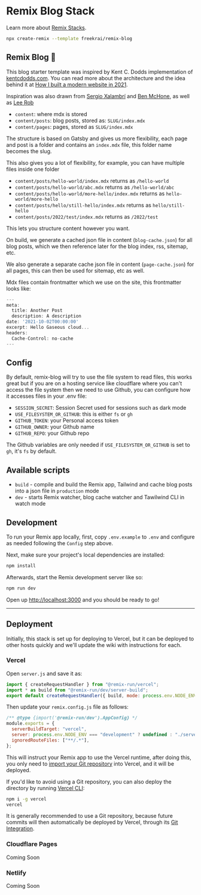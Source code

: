 # Remix Blog Stack

Learn more about [Remix Stacks](https://remix.run/stacks).

```sh
npx create-remix --template freekrai/remix-blog
```

## Remix Blog 📖

This blog starter template was inspired by Kent C. Dodds implementation of [kentcdodds.com](https://github.com/kentcdodds/kentcdodds.com). You can read more about the architecture and the idea behind it at [How I built a modern website in 2021](https://kentcdodds.com/blog/how-i-built-a-modern-website-in-2021).

Inspiration was also drawn from [Sergio Xalambrí](https://github.com/sergiodxa/personal-site) and [Ben McHone](https://github.com/BenMcH/blog.mchone.dev), as well as [Lee Rob](https://github.com/leerob/leerob.io)

- `content`: where mdx is stored
- `content/posts`: blog posts, stored as: `SLUG/index.mdx`
- `content/pages`: pages, stored as `SLUG/index.mdx`

The structure is based on Gatsby and gives us more flexibility, each page and post is a folder and contains an `index.mdx` file, this folder name becomes the slug.

This also gives you a lot of flexibility, for example, you can have multiple files inside one folder

- `content/posts/hello-world/index.mdx` returns as `/hello-world`
- `content/posts/hello-world/abc.mdx` returns as `/hello-world/abc`
- `content/posts/hello-world/more-hello/index.mdx` returns as  `hello-world/more-hello`
- `content/posts/hello/still-hello/index.mdx` returns as `hello/still-hello`
- `content/posts/2022/test/index.mdx` returns as `/2022/test`

This lets you structure content however you want.

On build, we generate a cached json file in content (`blog-cache.json`) for all blog posts, which we then reference later for the blog index, rss, sitemap, etc.

We also generate a separate cache json file in content (`page-cache.json`) for all pages, this can then be used for sitemap, etc as well.

Mdx files contain frontmatter which we use on the site, this frontmatter looks like:

```jsx
---
meta:
  title: Another Post
  description: A description
date: '2021-10-02T00:00:00'
excerpt: Hello Gaseous cloud...
headers:
  Cache-Control: no-cache
---
```

## Config

By default, remix-blog will try to use the file system to read files, this works great but if you are on a hosting service like cloudflare where you can't access the file system then we need to use Github, you can configure how it accesses files in your .env file:

- `SESSION_SECRET`: Session Secret used for sessions such as dark mode
- `USE_FILESYSTEM_OR_GITHUB`: this is either `fs` or `gh`
- `GITHUB_TOKEN`:  your Personal access token
- `GITHUB_OWNER`: your Github name
- `GITHUB_REPO`: your Github repo

The Github variables are only needed if `USE_FILESYSTEM_OR_GITHUB` is set to `gh`, it's `fs` by default.

## Available scripts

- `build` - compile and build the Remix app, Tailwind and cache blog posts into a json file in `production` mode
- `dev` - starts Remix watcher, blog cache watcher and Tawilwind CLI in watch mode

## Development

To run your Remix app locally, first, copy `.env.example` to `.env` and configure as needed following the `Config` step above.

Next, make sure your project's local dependencies are installed:

```sh
npm install
```

Afterwards, start the Remix development server like so:

```sh
npm run dev
```

Open up [http://localhost:3000](http://localhost:3000) and you should be ready to go!

---

## Deployment

Initially, this stack is set up for deploying to Vercel, but it can be deployed to other hosts quickly and we'll update the wiki with instructions for each.

### Vercel

Open `server.js` and save it as:

```jsx
import { createRequestHandler } from "@remix-run/vercel";
import * as build from "@remix-run/dev/server-build";
export default createRequestHandler({ build, mode: process.env.NODE_ENV });
```

Then update your `remix.config.js` file as follows:

```jsx
/** @type {import('@remix-run/dev').AppConfig} */
module.exports = {
  serverBuildTarget: "vercel",
  server: process.env.NODE_ENV === "development" ? undefined : "./server.js",
  ignoredRouteFiles: ["**/.*"],
};
```

This will instruct your Remix app to use the Vercel runtime, after doing this, you only need to [import your Git repository](https://vercel.com/new) into Vercel, and it will be deployed.

If you'd like to avoid using a Git repository, you can also deploy the directory by running [Vercel CLI](https://vercel.com/cli):

```sh
npm i -g vercel
vercel
```

It is generally recommended to use a Git repository, because future commits will then automatically be deployed by Vercel, through its [Git Integration](https://vercel.com/docs/concepts/git).

### Cloudflare Pages

Coming Soon

### Netlify

Coming Soon